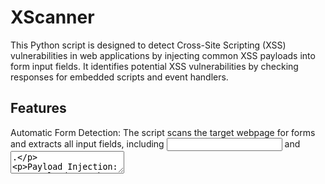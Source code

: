 # XScanner
This Python script is designed to detect Cross-Site Scripting (XSS) vulnerabilities in web applications by injecting common XSS payloads into form input fields. It identifies potential XSS vulnerabilities by checking responses for embedded scripts and event handlers.

## Features
Automatic Form Detection: The script scans the target webpage for forms and extracts all input fields, including <input> and <textarea>.

Payload Injection: XSS payloads can be provided via an external file, allowing for easy customization and testing.

Vulnerability Detection: Each form input is tested individually, and any potential XSS vulnerability is flagged based on script tags or event handlers in the response.

Detailed Reporting: The script shows the total number of input fields found, lists the detected fields, and reports whether vulnerabilities are found for each field using specific payloads.

Rate Limiting: Introduces a configurable delay between requests to avoid overwhelming the target server.

## How It Works
The script first scans the target URL for forms and identifies all available input fields.
The user provides a file with XSS payloads.
The script injects each payload into the detected input fields and sends requests to the server.
If the response contains <script> tags or event handlers, the script flags it as a potential XSS vulnerability.
The output includes:
The total number of input fields detected.
The names of input fields found.
A report indicating whether a vulnerability was found for each payload on specific fields.

## How to Use

1. Install Dependencies:
Install the required libraries by running the following command:

$ pip install requests beautifulsoup4

2. Prepare Payloads:
create a file (payloads.txt) containing XSS payloads, with one payload per line. Example payloads:
<script>alert('XSS')</script>
<img src=x onerror=alert('XSS')>

3. Run the Script:
Execute the script by running:

$ python xss_scanner.py

4. View Results:
The script will output the total input fields found, their names, and any potential XSS vulnerabilities detected.

## License

This project is licensed under the MIT License - see the LICENSE file for details.

## Author

Harsh Sandigada - @Harsh2154


## Contributing
Feel free to submit issues, fork the repo, and send pull requests if you'd like to improve the script!
